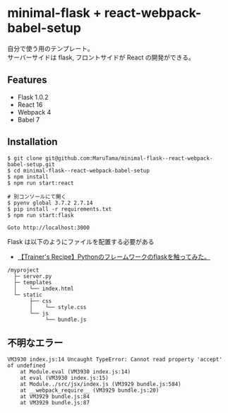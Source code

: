 # minimal-flask + react-webpack-babel-setup
自分で使う用のテンプレート。  
サーバーサイドは flask, フロントサイドが React の開発ができる。

## Features

* Flask 1.0.2
* React 16
* Webpack 4
* Babel 7

## Installation

```
$ git clone git@github.com:MaruTama/minimal-flask--react-webpack-babel-setup.git
$ cd minimal-flask--react-webpack-babel-setup
$ npm install
$ npm run start:react

# 別コンソールにて開く
$ pyenv global 3.7.2 2.7.14
$ pip install -r requirements.txt
$ npm run start:flask

Goto http://localhost:3000
```


Flask は以下のようにファイルを配置する必要がある  
- [【Trainer's Recipe】Pythonのフレームワークのflaskを触ってみた。](https://qiita.com/gsacademy_tokyo/items/16cba215a0cd921df87f)
```
/myproject  
  ├─ server.py  
  ├─ templates  
  │    └── index.html
  └─ static
       ├── css
       │    └── style.css
       └── js
            └── bundle.js
```

## 不明なエラー
```
VM3930 index.js:14 Uncaught TypeError: Cannot read property 'accept' of undefined
    at Module.eval (VM3930 index.js:14)
    at eval (VM3930 index.js:15)
    at Module../src/jsx/index.js (VM3929 bundle.js:584)
    at __webpack_require__ (VM3929 bundle.js:20)
    at VM3929 bundle.js:84
    at VM3929 bundle.js:87
```
